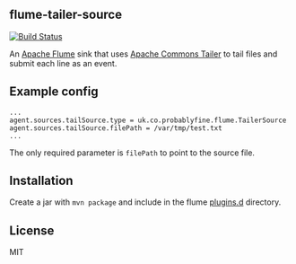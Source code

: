 ## flume-tailer-source

[![Build Status](https://travis-ci.org/mrwilson/flume-tailer-source.svg?branch=master)](https://travis-ci.org/mrwilson/flume-tailer-source)

An [Apache Flume](https://flume.apache.org/) sink that uses [Apache Commons Tailer](https://commons.apache.org/proper/commons-io/apidocs/org/apache/commons/io/input/Tailer.html) to tail files and submit each line as an event.

## Example config

```
...
agent.sources.tailSource.type = uk.co.probablyfine.flume.TailerSource
agent.sources.tailSource.filePath = /var/tmp/test.txt
...
```

The only required parameter is `filePath` to point to the source file.

## Installation

Create a jar with `mvn package` and include in the flume [plugins.d](https://flume.apache.org/FlumeUserGuide.html#installing-third-party-plugins) directory. 

## License

MIT
